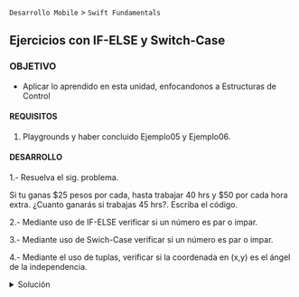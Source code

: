  
`Desarrollo Mobile` > `Swift Fundamentals`

## Ejercicios con IF-ELSE y Switch-Case 

### OBJETIVO 

- Aplicar lo aprendido en esta unidad, enfocandonos a Estructuras de Control

#### REQUISITOS 

1. Playgrounds y haber concluido Ejemplo05 y Ejemplo06.

#### DESARROLLO

1.- Resuelva el sig. problema.

Si tu ganas $25 pesos por cada, hasta trabajar 40 hrs y $50 por cada hora extra.
¿Cuanto ganarás si trabajas 45 hrs?.
Escriba el código.

2.- Mediante uso de IF-ELSE verificar si un número es par o impar.

3.- Mediante uso de Swich-Case verificar si un número es par o impar.

4.- Mediante el uso de tuplas, verificar si la coordenada en (x,y) es el ángel de la independencia.



<details>
        <summary>Solución</summary>
<p> 1.- Respuesta </p>

```
var hoursWorked = 45
var price = 0
if hoursWorked > 40 {
let hoursOver40 = hoursWorked - 40 price += hoursOver40 * 50 hoursWorked -= hoursOver40
}
price += hoursWorked * 25
print(price)
```
<p> 2.- Mediante uso de IF-ELSE verificar si un número es par o impar. </p>

```
let number = 10
if number % 2 == 0 {
  print(" es par ")
} else {
  print(" es impar ")
}
```

<p> 3.- Mediante uso de Swich-Case verificar si un número es par o impar. </p>

```
let number = 10
switch number {
case _ where number % 2 == 0:
  print(" es par ")
default:
  print(" es impar ")
}
```


<p> 4.- Mediante el uso de tuplas, verificar si la coordenada en (x,y) es el ángel de la independencia.
 </p>

```
let coordinates: (lat: Double, long: Double) = (19.426980, -99.167696)
switch coordinates {
case (19.426980, -99.167696):
  print("El angel")
default: // 5
  print("Somewhere in space")
}
```

</details>
